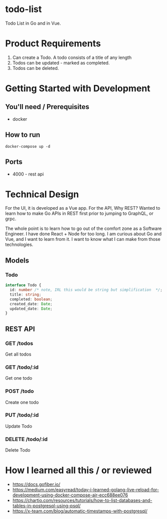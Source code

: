 # todo-list

Todo List in Go and in Vue.

# Product Requirements

1. Can create a Todo. A todo consists of a title of any length
2. Todos can be updated - marked as completed.
3. Todos can be deleted.

# Getting Started with Development

## You'll need / Prerequisites

- docker

## How to run

```
docker-compose up -d
```

## Ports

- 4000 - rest api

# Technical Design

For the UI, it is developed as a Vue app.
For the API, Why REST? Wanted to learn how to make Go APIs in REST first prior to jumping to GraphQL, or grpc.

The whole point is to learn how to go out of the comfort zone as a Software Engineer. I have done React + Node for too long. I am curious about Go and Vue, and I want to learn from it. I want to know what I can make from those technologies.

## Models

### Todo

```ts
interface Todo {
  id: number /* note, IRL this would be string but simplification  */;
  title: string;
  completed: boolean;
  created_date: Date;
  updated_date: Date;
}
```

## REST API

### GET /todos

Get all todos

### GET /todo/:id

Get one todo

### POST /todo

Create one todo

### PUT /todo/:id

Update Todo

### DELETE /todo/:id

Delete Todo

# How I learned all this / or reviewed

- https://docs.gofiber.io/
- https://medium.com/easyread/today-i-learned-golang-live-reload-for-development-using-docker-compose-air-ecc688ee076
- https://chartio.com/resources/tutorials/how-to-list-databases-and-tables-in-postgresql-using-psql/
- https://x-team.com/blog/automatic-timestamps-with-postgresql/
